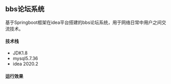 ## bbs论坛系统

基于Springboot框架在idea平台搭建的bbs论坛系统，用于网络日常中用户之间交流技术。

#### 技术栈

- JDK1.8
- mysql5.7.36
- idea 2020.2

#### 运行效果
